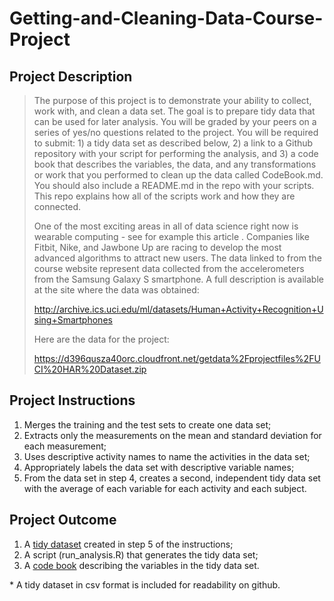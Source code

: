 # Getting-and-Cleaning-Data-Course-Project


## Project Description
>The purpose of this project is to demonstrate your ability to collect, work with, and clean a data set. The goal is to prepare tidy data that can be used for later analysis. You will be graded by your peers on a series of yes/no questions related to the project. You will be required to submit: 1) a tidy data set as described below, 2) a link to a Github repository with your script for performing the analysis, and 3) a code book that describes the variables, the data, and any transformations or work that you performed to clean up the data called CodeBook.md. You should also include a README.md in the repo with your scripts. This repo explains how all of the scripts work and how they are connected.
>
>One of the most exciting areas in all of data science right now is wearable computing - see for example this article . Companies like Fitbit, Nike, and Jawbone Up are racing to develop the most advanced algorithms to attract new users. The data linked to from the course website represent data collected from the accelerometers from the Samsung Galaxy S smartphone. A full description is available at the site where the data was obtained:
>
><http://archive.ics.uci.edu/ml/datasets/Human+Activity+Recognition+Using+Smartphones>
>
>Here are the data for the project:
>
><https://d396qusza40orc.cloudfront.net/getdata%2Fprojectfiles%2FUCI%20HAR%20Dataset.zip>

## Project Instructions
1.  Merges the training and the test sets to create one data set;
2.  Extracts only the measurements on the mean and standard deviation for each measurement;
3.  Uses descriptive activity names to name the activities in the data set;
4.  Appropriately labels the data set with descriptive variable names;
5.  From the data set in step 4, creates a second, independent tidy data set with the average of each variable for each activity and each subject.

## Project Outcome
1.  A [tidy dataset](https://github.com/martinliu0/Getting-and-Cleaning-Data-Course-Project/blob/master/tidy_data.txt) created in step 5 of the instructions;
2.  A script (run_analysis.R) that generates the tidy data set;
3.  A [code book](https://github.com/martinliu0/Getting-and-Cleaning-Data-Course-Project/blob/master/codebook.md) describing the variables in the tidy data set.

\* A tidy dataset in csv format is included for readability on github.

